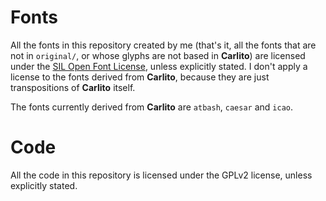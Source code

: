 # Fonts

All the fonts in this repository created by me (that's it, all the fonts that are not in `original/`, or whose glyphs are not based in **Carlito**) are licensed under the [SIL Open Font License](http://scripts.sil.org/OFL), unless explicitly stated. I don't apply a license to the fonts derived from **Carlito**, because they are just transpositions of **Carlito** itself.

The fonts currently derived from **Carlito** are `atbash`, `caesar` and `icao`.

# Code

All the code in this repository is licensed under the GPLv2 license, unless explicitly stated.
